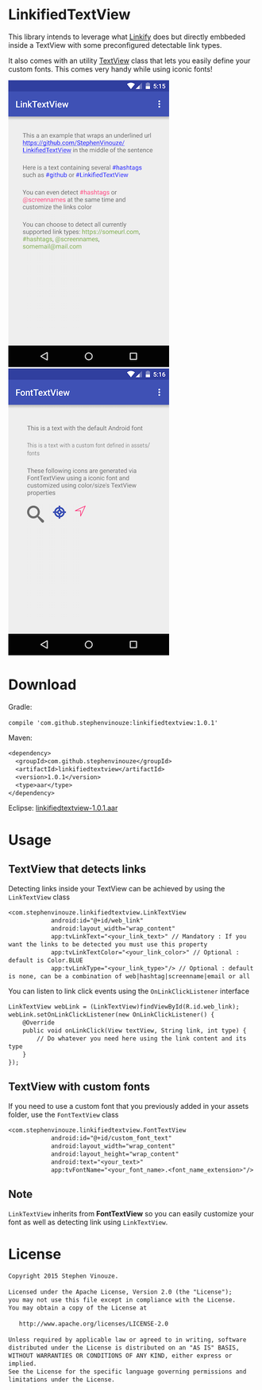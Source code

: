 # LinkifiedTextView
This library intends to leverage what [Linkify](http://developer.android.com/reference/android/text/util/Linkify.html) does but directly embbeded inside a TextView with some preconfigured detectable link types.

It also comes with an utility [TextView](http://developer.android.com/reference/android/widget/TextView.html) class that lets you easily define your custom fonts. This comes very handy while using iconic fonts!

![alt tag](images/link_text_view.png)
![alt tag](images/font_text_view.png)

# Download

Gradle:

``
compile 'com.github.stephenvinouze:linkifiedtextview:1.0.1'
``

Maven:

```
<dependency>
  <groupId>com.github.stephenvinouze</groupId>
  <artifactId>linkifiedtextview</artifactId>
  <version>1.0.1</version>
  <type>aar</type>
</dependency>
```

Eclipse: [linkifiedtextview-1.0.1.aar](https://github.com/StephenVinouze/LinkifiedTextView/releases/download/1.0.1/linkifiedtextview-1.0.1.aar)

# Usage

## TextView that detects links
Detecting links inside your TextView can be achieved by using the `LinkTextView` class

```
<com.stephenvinouze.linkifiedtextview.LinkTextView
            android:id="@+id/web_link"
            android:layout_width="wrap_content"
            app:tvLinkText="<your_link_text>" // Mandatory : If you want the links to be detected you must use this property
            app:tvLinkTextColor="<your_link_color>" // Optional : default is Color.BLUE
            app:tvLinkType="<your_link_type>"/> // Optional : default is none, can be a combination of web|hashtag|screenname|email or all
```
You can listen to link click events using the `OnLinkClickListener` interface

```
LinkTextView webLink = (LinkTextView)findViewById(R.id.web_link);
webLink.setOnLinkClickListener(new OnLinkClickListener() {
    @Override
    public void onLinkClick(View textView, String link, int type) {
        // Do whatever you need here using the link content and its type
    }
});
```

## TextView with custom fonts
If you need to use a custom font that you previously added in your assets folder, use the `FontTextView` class

```
<com.stephenvinouze.linkifiedtextview.FontTextView
            android:id="@+id/custom_font_text"
            android:layout_width="wrap_content"
            android:layout_height="wrap_content"
            android:text="<your_text>"
            app:tvFontName="<your_font_name>.<font_name_extension>"/>
```

## Note
`LinkTextView` inherits from **FontTextView** so you can easily customize your font as well as detecting link using `LinkTextView`.

# License

```
Copyright 2015 Stephen Vinouze.

Licensed under the Apache License, Version 2.0 (the "License");
you may not use this file except in compliance with the License.
You may obtain a copy of the License at

   http://www.apache.org/licenses/LICENSE-2.0

Unless required by applicable law or agreed to in writing, software
distributed under the License is distributed on an "AS IS" BASIS,
WITHOUT WARRANTIES OR CONDITIONS OF ANY KIND, either express or implied.
See the License for the specific language governing permissions and
limitations under the License.
```
